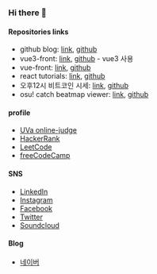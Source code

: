 ### Hi there 👋
#### Repositories links
- github blog: [link](https://9033.github.io/), [github](https://github.com/9033/9033.github.io)
- vue3-front: [link](https://skyred.cloud/), [github](https://github.com/9033/vue3-front) - vue3 사용
- vue-front: [link](http://s3.skyred.cloud/), [github](https://github.com/9033/vue-front)
- react tutorials: [link](http://skyred.cloud/learning-react/), [github](https://github.com/9033/react-tutorials/blob/master/learning-react)
- 오후12시 비트코인 시세: [link](https://t.me/price_highnoon), [github](https://github.com/9033/price_highnoon)
- osu! catch beatmap viewer: [link](https://9033.github.io/text/ctb.html), [github](https://github.com/9033/osu-catch-javascript)

<!--
**9033/9033** is a ✨ _special_ ✨ repository because its `README.md` (this file) appears on your GitHub profile.

Here are some ideas to get you started:

- 🔭 I’m currently working on ...
- 🌱 I’m currently learning ...
- 👯 I’m looking to collaborate on ...
- 🤔 I’m looking for help with ...
- 💬 Ask me about ...
- 📫 How to reach me: ...
- 😄 Pronouns: ...
- ⚡ Fun fact: ...
-->
#### profile
- [UVa online-judge](https://uhunt.onlinejudge.org/id/82804)  
- [HackerRank](https://www.hackerrank.com/profile/kkangnet)  
- [LeetCode](https://leetcode.com/u/9033/)  
- [freeCodeCamp](https://www.freecodecamp.org/9033)  
#### SNS
- [LinkedIn](https://www.linkedin.com/in/jk423)  
- [Instagram](https://www.instagram.com/0___0__0_0__0)  
- [Facebook](https://facebook.com/jk423)  
- [Twitter](https://twitter.com/jk423)  
- [Soundcloud](https://soundcloud.com/ilbe)  
#### Blog
- [네이버](https://blog.naver.com/0___0__0_0__0)
